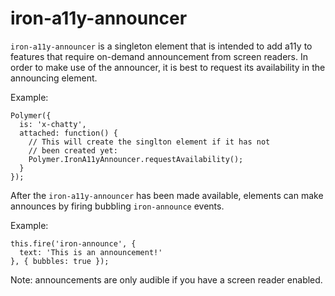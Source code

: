 iron-a11y-announcer
===================

`iron-a11y-announcer` is a singleton element that is intended to add a11y
to features that require on-demand announcement from screen readers. In
order to make use of the announcer, it is best to request its availability
in the announcing element.

Example:

    Polymer({
      is: 'x-chatty',
      attached: function() {
        // This will create the singlton element if it has not
        // been created yet:
        Polymer.IronA11yAnnouncer.requestAvailability();
      }
    });

After the `iron-a11y-announcer` has been made available, elements can
make announces by firing bubbling `iron-announce` events.

Example:

    this.fire('iron-announce', {
      text: 'This is an announcement!'
    }, { bubbles: true });

Note: announcements are only audible if you have a screen reader enabled.
